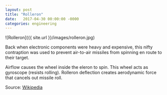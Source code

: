 ```yaml
---
layout: post
title: "Rolleron"
date:   2017-04-30 00:00:00 -0000
categories: engineering
---
```


![Rolleron]({{ site.url }}/images/rolleron.jpg)

Back when electronic components were heavy and expensive, this nifty contraption was used to prevent air-to-air missiles from spinning en route to their target.

<!--more-->

Airflow causes the wheel inside the eleron to spin. This wheel acts as gyroscope (resists rolling). 
Rolleron deflection creates aerodynamic force that cancels out missile roll.

Source: [Wikipedia](https://en.wikipedia.org/wiki/Rolleron)
